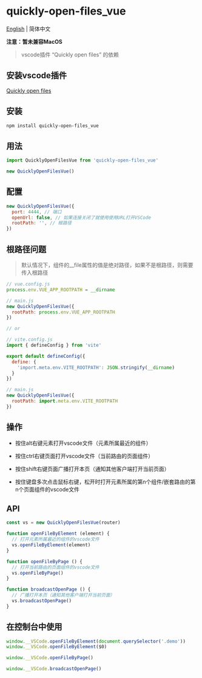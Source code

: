 # quickly-open-files_vue

[English](./README.md) | 简体中文

**注意：暂未兼容MacOS**

> vscode插件 “Quickly open files” 的依赖

## 安装vscode插件

[Quickly open files](https://marketplace.visualstudio.com/items?itemName=jian-qin.quickly-open-files)

## 安装

```bash
npm install quickly-open-files_vue
```

## 用法

```javascript
import QuicklyOpenFilesVue from 'quickly-open-files_vue'

new QuicklyOpenFilesVue()
```

## 配置

```javascript
new QuicklyOpenFilesVue({
  port: 4444, // 端口
  openUrl: false, // 如果连接关闭了就使用使用URL打开VSCode
  rootPath: '', // 根路径
})
```

## 根路径问题

> 默认情况下，组件的__file属性的值是绝对路径，如果不是根路径，则需要传入根路径

```javascript
// vue.config.js
process.env.VUE_APP_ROOTPATH = __dirname

// main.js
new QuicklyOpenFilesVue({
  rootPath: process.env.VUE_APP_ROOTPATH
})

// or

// vite.config.js
import { defineConfig } from 'vite'

export default defineConfig({
  define: {
    'import.meta.env.VITE_ROOTPATH': JSON.stringify(__dirname)
  }
})

// main.js
new QuicklyOpenFilesVue({
  rootPath: import.meta.env.VITE_ROOTPATH
})
```

## 操作

- 按住alt右键元素打开vscode文件（元素所属最近的组件）

- 按住ctrl右键页面打开vscode文件（当前路由的页面组件）

- 按住shift右键页面广播打开本页（通知其他客户端打开当前页面）

- 按住键盘多次点击鼠标右键，松开时打开元素所属的第n个组件/嵌套路由的第n个页面组件的vscode文件

## API

```javascript
const vs = new QuicklyOpenFilesVue(router)

function openFileByElement (element) {
  // 打开元素所属最近的组件的vscode文件
  vs.openFileByElement(element)
}

function openFileByPage () {
  // 打开当前路由的页面组件的vscode文件
  vs.openFileByPage()
}

function broadcastOpenPage () {
  // 广播打开本页（通知其他客户端打开当前页面）
  vs.broadcastOpenPage()
}
```

## 在控制台中使用

```javascript
window.__VSCode.openFileByElement(document.querySelector('.demo'))
window.__VSCode.openFileByElement($0)

window.__VSCode.openFileByPage()

window.__VSCode.broadcastOpenPage()
```